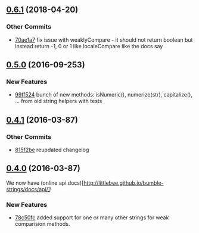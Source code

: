 ## [0.6.1](https://github.com/littlebee/bumble-strings.git/compare/0.5.0...0.6.1) (2018-04-20)


### Other Commits
* [70ae1a7](https://github.com/littlebee/bumble-strings.git/commit/70ae1a770a0044c5769ec372a0c7f8224967c373) fix issue with weaklyCompare - it should not return boolean but instead return -1, 0 or 1 like localeCompare like the docs say

## [0.5.0](https://github.com/littlebee/bumble-strings.git/compare/0.4.1...0.5.0) (2016-09-253)


### New Features
* [99ff524](https://github.com/littlebee/bumble-strings.git/commit/99ff524759292bc2dd45be2e2faf7c4e17289564)  bunch of new methods: isNumeric(), numerize(str), capitalize(), ...  from old string helpers with tests

## [0.4.1](https://github.com/littlebee/bumble-strings.git/compare/0.4.0...0.4.1) (2016-03-87)


### Other Commits
* [815f2be](https://github.com/littlebee/bumble-strings.git/commit/815f2be3e5b5981ba7d5b22c459602bc26e60b43) reupdated changelog

## [0.4.0](https://github.com/littlebee/bumble-strings.git/compare/0.0.0...0.4.0) (2016-03-87)
We now have (online api docs)[http://littlebee.github.io/bumble-strings/docs/api/]!  

### New Features
* [78c50fc](https://github.com/littlebee/bumble-strings.git/commit/78c50fce9fd567393e70f4bafd97bd4bc91d7370)  added support for one or many other strings for weak comparision methods.
